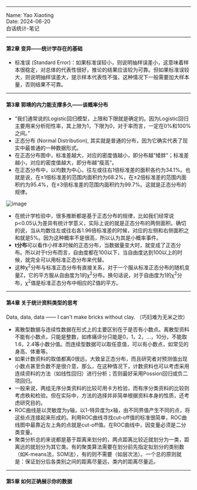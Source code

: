 ***  
Name: Yao Xiaoting  
Date: 2024-06-20  
白话统计-笔记  
***  
#### 第2章  变异——统计学存在的基础

- 标准误 (Standard Error)：如果标准误较小，则说明抽样误差小，这意味着样本很稳定，对总体的代表性很好，推论的结果应该较为可靠。但如果标准误较大，则说明抽样误差大，提示样本代表性不强，这种情况下一般需要加大样本量，否则结果不可靠。
***  

#### 第3章  郭靖的内力能支撑多久——谈概率分布  
- “我们通常说的Logistic回归模型，上限和下限就是确定的。因为Logistic回归主要用来分析阳性率，其上限为1，下限为0，对于率而言，一定在0%和100%之间。”
- 正态分布 (Normal Distribution), 其实就是普通的分布，因为它确实代表了现实中最普通的一种数据形式。
- 在正态分布图中，标准差越大，对应的密度值越小，即分布越“矮胖”；标准差越小，对应的密度值越大，即分布越“瘦高”。
- 在正态分布中，以均数为中心，往左或往右1倍标准差的面积各约为34.1%。也就是说，在±1倍标准差的范围内面积约为68.2%，在±2倍标准差的范围内面积约为95.4%，在±3倍标准差的范围内面积约为99.7%。这就是正态分布的规律。

![image](https://github.com/YaoXT0508-lab/statistics/assets/131424001/75e4f7e6-cb21-4bc6-8bdd-74b04e9b5150)  

- 在统计学检验中，很多推断都是基于正态分布的规律，比如我们经常说p<0.05认为差异有统计学意义，实际上说的就是正态分布的两侧面积。确切的说，当从均数往左或往右各1.96倍标准差的时候，对应的左侧和右侧面积之和就是5%。因为这种概率不是很高，所以认为其是小概率事件。
- **t分布**可以看作小样本时候的正态分布，当数据量变大时，就变成了正态分布。所以对于t分布而言，自由度都在100以下，当自由度达到100以上的时候，就完全可以用标准正态分布来代替。
- 这种χ<sup>2</sup>分布与标准正态分布有直接关系，对于一个服从标准正态分布的随机变量Z，它的平方服从自由度为1的χ<sup>2</sup>分布。换句话说，对于自由度为1的χ<sup>2</sup>分布，χ<sup>2</sup>值是标准正态分布中相应的Z值的平方。
*** 

#### 第4章  关于统计资料类型的思考  

Data, data, data —— I can't make bricks without clay. （巧妇难为无米之炊）
- 离散型数据与连续性数据在形式上的主要区别在于是否有小数点。离散型资料不能有小数点，只能是整数，如疼痛评分只能是0，1，2，...，10分，不能取1.6，2.4等小数分值。而连续型数据可以取任意值，可以有小数点，如常见的身高、体重等。
- 如果计数资料的取值都离0很远，大致呈正态分布，而且研究者对预测值出现小数点甚至负数不是很介意，那么，在这种情况下，计数资料也可以考虑采用连续资料的方法（如线性回归）进行分析；否则最好采用Possion回归或负二项回归。
- 一般来说，两组无序分类资料的比较可用卡方检验，而有序分类资料的比较则考虑秩和检验。但在实际中，方法的选择并非简单根据资料本身的性质，还考虑研究目的。
- ROC曲线是以灵敏度为y轴，以1-特异度为x轴，由不同界值产生不同的点，将这些点连接起来形成的。利用ROC曲线寻找cut-off值的标准很简单，ROC曲线图中最靠近左上角的点就是cut-off值。在ROC曲线中，因变量必须是二分类变量。
- 聚类分析总的来说都是基于距离来划分的，两点距离比较近就划分为一类，距离远的就划分为其它类。有的聚类算法需要在划分前先指定拟划分的类别数（如K-means法，SOM法），有的则不需要（如层次法）。一个总的原则就是：保证划分后各类别之间的距离尽量远，类内的距离尽量近。
***  

#### 第5章  如何正确展示你的数据  



